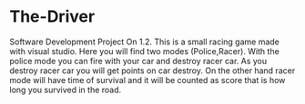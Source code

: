 # The-Driver
Software Development Project On 1.2. This is a small racing game made with visual studio. Here you will find two modes (Police,Racer). With the police mode you can fire with your car and destroy racer car. As you destroy racer car you will get points on car destroy. On the other hand racer mode will have time of survival and it will be counted as score that is how long you survived in the road.
